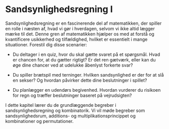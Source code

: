# Sandsynlighedsregning I

Sandsynlighedsregning er en fascinerende del af matematikken, der spiller en rolle i næsten af, hvad vi gør i hverdagen, selvom vi ikke altid lægger mærke til det. Denne gren af matematikken hjælper os med at forstå og kvantificere usikkerhed og tilfældighed, hvilket er essentielt i mange situationer. Forestil dig disse scenarier:

* Du deltager i en quiz, hvor du skal gætte svaret på et spørgsmål. Hvad er chancen for, at du gætter rigtigt? Er det ren gætværk, eller kan du øge dine chancer ved at udelukke åbenlyst forkerte svar?

* Du spiller brætspil med terninger. Hvilken sandsynlighed er der for at slå en sekser? Og hvordan påvirker dette dine beslutninger i spillet? 

* Du planlægger en udendørs begivenhed. Hvordan vurderer du risikoen for regn og træffer beslutninger baseret på vejrudsigten?

I dette kapitel lærer du de grundlæggende begreber i sandsynlighedsregning og kombinatorik. Vi vil møde begreber som sandsynlighedsrum, additions- og multiplikationsprincippet og kombinationer og permutationer.